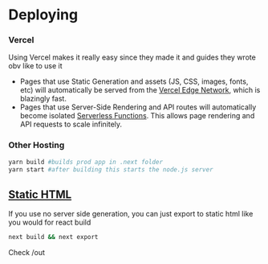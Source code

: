 # Deploying

### Vercel

Using Vercel makes it really easy since they made it and guides they wrote obv like to use it

- Pages that use Static Generation and assets (JS, CSS, images, fonts, etc) will automatically be served from the [Vercel Edge Network](https://vercel.com/smart-cdn), which is blazingly fast.
- Pages that use Server-Side Rendering and API routes will automatically become isolated [Serverless Functions](https://vercel.com/docs/v2/serverless-functions/introduction). This allows page rendering and API requests to scale infinitely.

### Other Hosting

```bash
yarn build #builds prod app in .next folder
yarn start #after building this starts the node.js server
```

## [Static HTML](https://nextjs.org/docs/advanced-features/static-html-export)

If you use no server side generation, you can just export to static html like you would for react build

```bash
next build && next export
```

Check /out